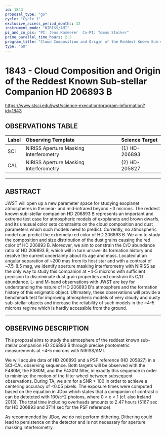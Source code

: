 ```yaml
---
id: 1843
proposal_type: "go"
cycle: "Cycle 1"
exclusive_access_period_months: 12
instrument_mode: "NIRISS/AMI"
pi_and_co_pis: "PI: Jens Kammerer  Co-PI: Tomas Stolker"
prime_parallel_time_hours: 2.5
program_title: "Cloud Composition and Origin of the Reddest Known Sub-stellar Companion HD 206893 B"
type: "GO"
---
```

# 1843 - Cloud Composition and Origin of the Reddest Known Sub-stellar Companion HD 206893 B
https://www.stsci.edu/jwst/science-execution/program-information?id=1843
## OBSERVATIONS TABLE
| Label | Observing Template | Science Target |
| :---- | :---------------------------------- | :---------------- |
| SCI   | NIRISS Aperture Masking Interferometry | (1) HD-206893   |
| CAL   | NIRISS Aperture Masking Interferometry | (2) HD-205827   |

---

## ABSTRACT

JWST will open up a new parameter space for studying exoplanet atmospheres in the near- and mid-infrared beyond ~3 microns. The reddest known sub-stellar companion HD 206893 B represents an important and extreme test case for atmospheric models of exoplanets and brown dwarfs, and its unusual color sets constraints on the cloud composition and dust parameters which such models need to predict. Currently, no atmospheric model can predict the extremely red color of HD 206893 B. We aim to study the composition and size distribution of the dust grains causing the red color of HD 206893 B. Moreover, we aim to constrain the C/O abundance ratio of HD 206893 B, which will in turn unravel its formation history and resolve the current uncertainty about its age and mass. Located at an angular separation of ~200 mas from its host star and with a contrast of ~7.5-8.5 mag, we identify aperture masking interferometry with NIRISS as the only way to study this companion at ~4-5 microns with sufficient precision to discriminate dust grain properties and constrain its C/O abundance. L- and M-band observations with JWST are key for understanding the nature of HD 206893 B's atmosphere and the formation history of this enigmatic object. Ultimately, these observations will provide a benchmark test for improving atmospheric models of very cloudy and dusty sub-stellar objects and increase the reliability of such models in the ~4-5 microns regime which is hardly accessible from the ground.

---

## OBSERVING DESCRIPTION

This proposal aims to study the atmosphere of the reddest known sub-stellar companion HD 206893 B through precise photometric measurements at ~4-5 microns with NIRISS/AMI.

We will acquire data of HD 206893 and a PSF reference (HD 205827) in a SCI-CAL observing sequence. Both targets will be observed with the F480M, the F380M, and the F430M filter, in exactly this sequence in order to minimize the motion of the filter wheel between subsequent observations. During TA, we aim for a SNR > 100 in order to achieve a centering accuracy of <0.05 pixels. The exposure times were computed based on the equation in JDox which states that a companion of contrast c can be detetcted with 100/c^2 photons, where 0 < c < 1 (cf. also Ireland 2013). The total time including overheads amounts to 2.47 hours (5167 sec for HD 206893 and 3714 sec for the PSF reference).

As recommended by JDox, we do not perform dithering. Dithering could lead to persistence on the detector and is not necessary for aperture masking interferometry.